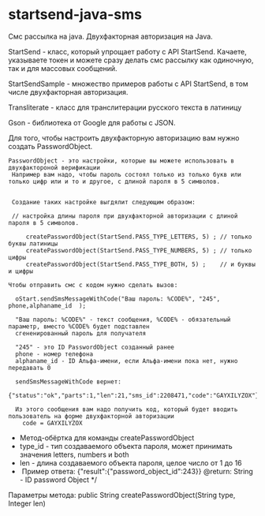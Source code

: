 # startsend-java-sms
Смс рассылка на java. Двухфакторная авторизация на Java. 

StartSend - класс, который упрощает работу с API StartSend. 
Качаете, указываете токен и можете сразу делать смс рассылку как одиночную, так и для массовых сообщений. 

StartSendSample - множество примеров работы с API StartSend, в том числе двухфакторная авторизация. 

Transliterate - класс для транслитерации русского текста в латиницу 

Gson - библиотека от Google для работы с JSON. 

Для того, чтобы настроить двухфакторную авторизацию вам нужно создать PasswordObject. 


    PasswordObject - это настройки, которые вы можете использовать в двухфактороной верификации
     Например вам надо, чтобы пароль состоял только из только букв или только цифр или и то и другое, с длиной пароля в 5 символов.


     Создание таких настройке выгдялит следующим образом:

     // настройка длины пароля при двухфакторной авторизации с длиной пароля в 5 символов.

         createPasswordObject(StartSend.PASS_TYPE_LETTERS, 5) ; // только буквы латиницы
         createPasswordObject(StartSend.PASS_TYPE_NUMBERS, 5) ; // только цифры
         createPasswordObject(StartSend.PASS_TYPE_BOTH, 5) ;    // и буквы и цифры

    Чтобы отправить смс с кодом нужно сделать вызов:

      oStart.sendSmsMessageWithCode("Ваш пароль: %CODE%", "245", phone,alphaname_id  );

      "Ваш пароль: %CODE%" - текст сообщения, %CODE% - обязательный параметр, вместо %CODE% будет подставлен
      сгененированный пароль для получателя

      "245" - это ID PasswordObject созданный ранее
      phone - номер телефона
      alphaname_id - ID Альфа-имени, если Альфа-имени пока нет, нужно передавать 0

      sendSmsMessageWithCode вернет:
        {"status":"ok","parts":1,"len":21,"sms_id":2208471,"code":"GAYXILYZOX"}

      Из этого сообщения вам надо получить код, который будет вводить пользователь на форме двухфакторной авторизации
        code = GAYXILYZOX

   * Метод-обёртка для команды createPasswordObject
   * type_id - тип создаваемого объекта пароля, может принимать значения letters, numbers и both
   * len - длина создаваемого объекта пароля, целое число от 1 до 16
   *  Пример ответа: {"result":{"password_object_id":243}}
      @return: String - ID password Object
   */
 
 Параметры метода: 
 public String createPasswordObject(String type, Integer len)
